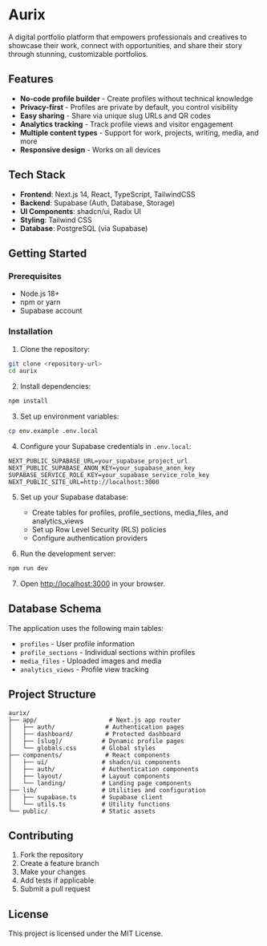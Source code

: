 # Aurix

A digital portfolio platform that empowers professionals and creatives to showcase their work, connect with opportunities, and share their story through stunning, customizable portfolios.

## Features

- **No-code profile builder** - Create profiles without technical knowledge
- **Privacy-first** - Profiles are private by default, you control visibility
- **Easy sharing** - Share via unique slug URLs and QR codes
- **Analytics tracking** - Track profile views and visitor engagement
- **Multiple content types** - Support for work, projects, writing, media, and more
- **Responsive design** - Works on all devices

## Tech Stack

- **Frontend**: Next.js 14, React, TypeScript, TailwindCSS
- **Backend**: Supabase (Auth, Database, Storage)
- **UI Components**: shadcn/ui, Radix UI
- **Styling**: Tailwind CSS
- **Database**: PostgreSQL (via Supabase)

## Getting Started

### Prerequisites

- Node.js 18+ 
- npm or yarn
- Supabase account

### Installation

1. Clone the repository:
```bash
git clone <repository-url>
cd aurix
```

2. Install dependencies:
```bash
npm install
```

3. Set up environment variables:
```bash
cp env.example .env.local
```

4. Configure your Supabase credentials in `.env.local`:
```
NEXT_PUBLIC_SUPABASE_URL=your_supabase_project_url
NEXT_PUBLIC_SUPABASE_ANON_KEY=your_supabase_anon_key
SUPABASE_SERVICE_ROLE_KEY=your_supabase_service_role_key
NEXT_PUBLIC_SITE_URL=http://localhost:3000
```

5. Set up your Supabase database:
   - Create tables for profiles, profile_sections, media_files, and analytics_views
   - Set up Row Level Security (RLS) policies
   - Configure authentication providers

6. Run the development server:
```bash
npm run dev
```

7. Open [http://localhost:3000](http://localhost:3000) in your browser.

## Database Schema

The application uses the following main tables:

- `profiles` - User profile information
- `profile_sections` - Individual sections within profiles
- `media_files` - Uploaded images and media
- `analytics_views` - Profile view tracking

## Project Structure

```
aurix/
├── app/                    # Next.js app router
│   ├── auth/              # Authentication pages
│   ├── dashboard/         # Protected dashboard
│   ├── [slug]/           # Dynamic profile pages
│   └── globals.css       # Global styles
├── components/            # React components
│   ├── ui/               # shadcn/ui components
│   ├── auth/             # Authentication components
│   ├── layout/           # Layout components
│   └── landing/          # Landing page components
├── lib/                  # Utilities and configuration
│   ├── supabase.ts       # Supabase client
│   └── utils.ts          # Utility functions
└── public/               # Static assets
```

## Contributing

1. Fork the repository
2. Create a feature branch
3. Make your changes
4. Add tests if applicable
5. Submit a pull request

## License

This project is licensed under the MIT License. 